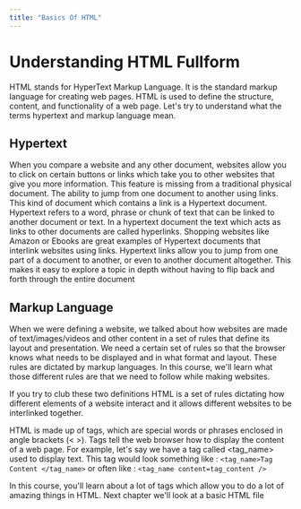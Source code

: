 ```yaml
---
title: "Basics Of HTML"
---
```


# Understanding HTML Fullform

HTML stands for HyperText Markup Language. It is the standard markup language for creating web pages. HTML is used to define the structure, content, and functionality of a web page. Let's try to understand what the terms hypertext and markup language mean.

## Hypertext

When you compare a website and any other document, websites allow you to click on certain buttons or links which take you to other websites that give you more information. This feature is missing from a traditional physical document. The ability to jump from one document to another using links. This kind of document which contains a link is a Hypertext document. Hypertext refers to a word, phrase or chunk of text that can be linked to another document or text. In a hypertext document the text which acts as links to other documents are called hyperlinks. Shopping websites like Amazon or Ebooks are great examples of Hypertext documents that interlink websites using links. Hypertext links allow you to jump from one part of a document to another, or even to another document altogether. This makes it easy to explore a topic in depth without having to flip back and forth through the entire document


## Markup Language

When we were defining a website, we talked about how websites are made of text/images/videos and other content in a set of rules that define its layout and presentation. We need a certain set of rules so that the browser knows what needs to be displayed and in what format and layout. These rules are dictated by markup languages. In this course, we'll learn what those different rules are that we need to follow while making websites.

If you try to club these two definitions HTML is a set of rules dictating how different elements of a website interact and it allows different websites to be interlinked together.

HTML is made up of tags, which are special words or phrases enclosed in angle brackets (< >). Tags tell the web browser how to display the content of a web page. For example, let's say we have a tag called <tag_name> used to display text. This tag would look something like : 
```<tag_name>Tag Content </tag_name>``` 
or often like :
```<tag_name content=tag_content />```

In this course, you'll learn about a lot of tags which allow you to do a lot of amazing things in HTML. Next chapter we'll look at a basic HTML file
